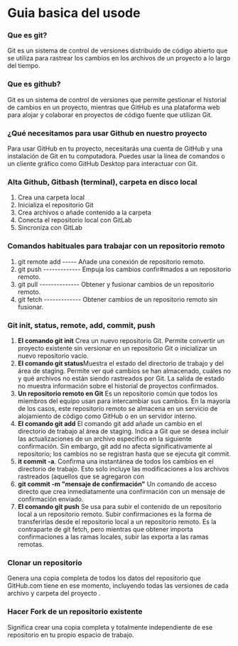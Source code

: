 # Guia basica del usode 

### Que es git?
  Git es un sistema de control de versiones distribuido de código abierto que se utiliza para rastrear los cambios en los archivos de un proyecto a lo largo del tiempo. 
  
### Que es  github?
  Git es un sistema de control de versiones que permite gestionar el historial de cambios en un proyecto, mientras que GitHub es una plataforma web para alojar y colaborar en proyectos de código fuente que utilizan Git.
  
### ¿Qué necesitamos para usar Github en nuestro proyecto 
  Para usar GitHub en tu proyecto, necesitarás una cuenta de GitHub y una instalación de Git en tu computadora. Puedes usar la línea de comandos o un cliente gráfico como GitHub Desktop para interactuar con Git. 
  
### Alta Github, Gitbash (terminal), carpeta en disco local
1. Crea una carpeta local
2. Inicializa el repositorio Git
3. Crea archivos o añade contenido a la carpeta
4. Conecta el repositorio local con GitLab
5. Sincroniza con GitLab

### Comandos habituales para trabajar con un repositorio remoto
1. git remote add	----- Añade una conexión de repositorio remoto.
2. git push	------------- Empuja los cambios confir#mados a un repositorio remoto.
3. git pull	-------------- Obtener y fusionar cambios de un repositorio remoto.
4. git fetch ------------- Obtener cambios de un repositorio remoto sin fusionar.
  
### Git init, status, remote, add, commit, push
1. **El comando git init** Crea un nuevo repositorio Git. Permite convertir un proyecto existente sin versionar en un repositorio Git o inicializar un nuevo repositorio 
   vacío.
2. **El comando git status**Muestra el estado del directorio de trabajo y del área de staging. Permite ver qué cambios se han almacenado, cuáles no y qué archivos no están siendo rastreados por Git. La salida de estado no muestra información sobre el historial de proyectos confirmados.
3. **Un repositorio remoto en Git** Es un repositorio común que todos los miembros del equipo usan para intercambiar sus cambios. En la mayoría de los casos, este repositorio remoto se 
   almacena en un servicio de alojamiento de código como GitHub o en un servidor interno.
4. **El comando git add** El comando git add añade un cambio en el directorio de trabajo al área de staging. Indica a Git que se desea incluir las actualizaciones de un archivo específico en la siguiente confirmación. Sin embargo, git add no afecta significativamente al repositorio; los cambios no se registran hasta que se ejecuta git commit.
5. **it commit -a**. Confirma una instantánea de todos los cambios en el directorio de trabajo. Esto solo incluye las modificaciones a los archivos rastreados (aquellos que se agregaron con 
6. **git commit -m "mensaje de confirmación"** Un comando de acceso directo que crea inmediatamente una confirmación con un mensaje de confirmación enviado.
7. **El comando git push** Se usa para subir el contenido de un repositorio local a un repositorio remoto. Subir confirmaciones es la forma de transferirlas desde el repositorio local a un repositorio remoto. Es la contraparte de git fetch, pero mientras que obtener importa confirmaciones a las ramas locales, subir las exporta a las ramas remotas.

### Clonar un repositorio
  Genera una copia completa de todos los datos del repositorio que GitHub.com tiene en ese momento, incluyendo todas las versiones de cada archivo y carpeta del proyecto .
  
### Hacer Fork de un repositorio existente
  Significa crear una copia completa y totalmente independiente de ese repositorio en tu propio espacio de trabajo.
